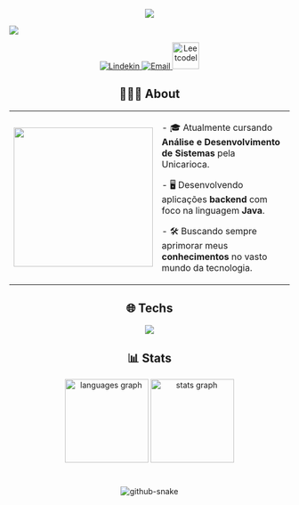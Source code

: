 <p align="center">
    <a href="https://github.com/joaopasj">
        <img src="https://media0.giphy.com/media/v1.Y2lkPTc5MGI3NjExa3I3bnJwcTBja3pqaWxzcnhxcnZuemltcnh3bHVpNTRyZHNoaWF2MCZlcD12MV9pbnRlcm5hbF9naWZfYnlfaWQmY3Q9Zw/QNFhOolVeCzPQ2Mx85/giphy.gif"/>
    </a>
 <div>
     <p align="left">
        <img src="https://readme-typing-svg.herokuapp.com?font=Fira+Code&weight=500&pause=1000&color=89CFF0&width=435&lines=Hello,+I'm+João+Sousa.">
 </div>   
<p align="center">
    <a href="https://www.linkedin.com/in/joão-sousa-542733228/">
        <img 
            alt="Lindekin" 
            title="Conheça meu Linkedin" 
            src="https://skillicons.dev/icons?i=linkedin"
        />
    </a>
  <a href="https://mail.google.com/mail/?view=cm&fs=1&to=joao.araujo600b@gmail.com" target="_blank">
        <img 
            alt="Email" 
            title="Me mande um email" 
            src="https://skillicons.dev/icons?i=gmail"
        />
    </a>
    <a href="https://leetcode.com/u/Joapasj/">
        <img 
            alt="Leetcodel" 
            title="Conheça meu LeetCode" 
            src="https://cdn.iconscout.com/icon/free/png-512/free-leetcode-logo-icon-download-in-svg-png-gif-file-formats--technology-social-media-company-vol-4-pack-logos-icons-3028929.png?f=webp&w=256" width="48"
        />
    </a>
</p>

###

<h2 align="center">👨🏻‍💻 About</h2>

<table align="center">
  <tr>
    <td>
      <img src="https://media.tenor.com/ghPPpJkDsaMAAAAM/java.gif" width="250"/>
    </td>
    <td>
      <p>- 🎓 Atualmente cursando <b>Análise e Desenvolvimento de Sistemas</b> pela Unicarioca.</p>
      <p>- 🖥️ Desenvolvendo aplicações <b>backend</b> com foco na linguagem <b>Java</b>.</p>
      <p>- 🛠️ Buscando sempre aprimorar meus <b>conhecimentos</b> no vasto mundo da tecnologia.</p>
    </td>
  </tr>
</table>

###

<h2 align="center">🌐 Techs</h2>
<div align="center">
  <p align="center">
  <a href="https://skillicons.dev">
    <img src="https://skillicons.dev/icons?i=java,spring,hibernate,mysql,git,docker,vscode,idea,eclipse,windows,linux" />
  </a>
</p>
</div>

###

<h2 align="center">📊 Stats</h2>
<div align="center">
  <img src="https://github-readme-stats.vercel.app/api/top-langs?username=joaopasj&locale=en&hide_title=false&layout=compact&card_width=320&langs_count=5&theme=dark&hide_border=false" height="150" alt="languages graph"  />
  <img src="https://github-readme-stats.vercel.app/api?username=joaopasj&hide_title=false&hide_rank=false&show_icons=true&include_all_commits=true&count_private=true&disable_animations=false&theme=dark&locale=en&hide_border=false" height="150" alt="stats graph"  />
</div>

###
<div align="center">
<br clear="both">

<picture>
  <source media="(prefers-color-scheme: dark)" srcset="https://raw.githubusercontent.com/joaopasj/joaopasj/output/github-snake-dark.svg" />
  <source media="(prefers-color-scheme: light)" srcset="https://raw.githubusercontent.com/joaopasj/joaopasj/output/github-snake.svg" />
  <img alt="github-snake" src="https://raw.githubusercontent.com/joaopasj/tjoaopasj/output/github-snake.svg" />
</picture>
</div>

###
